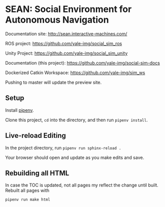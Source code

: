# SEAN: Social Environment for Autonomous Navigation

Documentation site: http://sean.interactive-machines.com/

ROS project: https://github.com/yale-img/social_sim_ros

Unity Project: https://github.com/yale-img/social_sim_unity

Documentation (this project): https://github.com/yale-img/social-sim-docs

Dockerized Catkin Workspace: https://github.com/yale-img/sim_ws

Pushing to master will update the preview site.

## Setup

Install [pipenv](https://pypi.org/project/pipenv).

Clone this project, `cd` into the directory, and then run `pipenv install`.

## Live-reload Editing

In the project directory, run `pipenv run sphinx-reload .`

Your browser should open and update as you make edits and save.

## Rebuilding all HTML

In case the TOC is updated, not all pages my reflect the change until built. Rebuilt all pages with

    pipenv run make html
